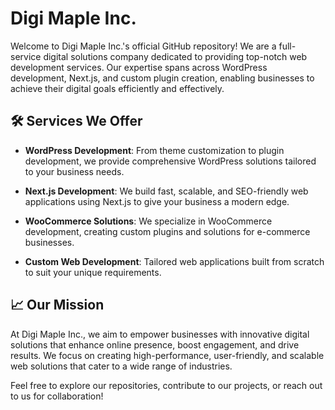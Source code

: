 # Digi Maple Inc.

Welcome to Digi Maple Inc.'s official GitHub repository! We are a full-service digital solutions company dedicated to providing top-notch web development services. Our expertise spans across WordPress development, Next.js, and custom plugin creation, enabling businesses to achieve their digital goals efficiently and effectively.

## 🛠 Services We Offer

- **WordPress Development**: From theme customization to plugin development, we provide comprehensive WordPress solutions tailored to your business needs.
  
- **Next.js Development**: We build fast, scalable, and SEO-friendly web applications using Next.js to give your business a modern edge.
  
- **WooCommerce Solutions**: We specialize in WooCommerce development, creating custom plugins and solutions for e-commerce businesses.
  
- **Custom Web Development**: Tailored web applications built from scratch to suit your unique requirements.


## 📈 Our Mission

At Digi Maple Inc., we aim to empower businesses with innovative digital solutions that enhance online presence, boost engagement, and drive results. We focus on creating high-performance, user-friendly, and scalable web solutions that cater to a wide range of industries.

Feel free to explore our repositories, contribute to our projects, or reach out to us for collaboration!
